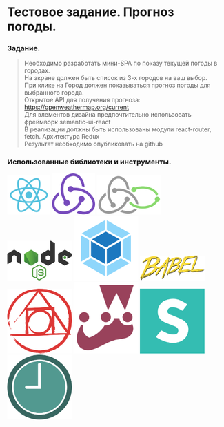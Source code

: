 <h1><a id="Title-app"></a>Тестовое задание. Прогноз погоды.</h1>
<h3><a id="task"></a>Задание.</h3>
<blockquote>
<p>Необходимо разработать мини-SPA по показу текущей погоды в городах.<br>
На экране должен быть список из 3-х городов на ваш выбор.<br>
При клике на Город должен показываться прогноз погоды для выбранного города.<br>
Открытое API для получения прогноза:<br>
<a href="https://openweathermap.org/current">https://openweathermap.org/current</a><br>
Для элементов дизайна предпочтительно использовать фреймворк semantic-ui-react<br>
В реализации должны быть использованы модули react-router, fetch. Архитектура Redux<br>
Результат необходимо опубликовать на github</p>
</blockquote>
<h3><a id="instruments"></a>Использованные библиотеки и инструменты.</h3>
<p>
<a href="https://reactjs.org/"><img src="icons/react.svg" alt="React" title="React"width="100"></a> 
<a href="https://redux.js.org/"><img src="icons/redux.svg" alt="Redux" title="Redux" width="100"></a> 
<a href="https://redux-saga.js.org/"><img src="icons/redux-saga.svg" alt="Redux-saga" title="Redux-Saga" width="150"></a>
<a href="https://nodejs.org/"><img src="icons/nodejs-1.svg" alt="NodeJs" title="NodeJs" width="150"></a>
<a href="https://webpack.js.org/"><img src="icons/webpack-icon.svg" alt="Webpack" title="Webpack" width="150"></a>
<a href="https://babeljs.io/"><img src="icons/babel-10.svg" alt="Babel" title="Babel" width="150"></a>
<a href="https://postcss.org/"><img src="icons/postcss.svg" alt="Postcss" title="Postcss" width="150"></a>
<a href="https://jestjs.io/"><img src="icons/jest-0.svg" alt="Jest" title="Jest" width="150"></a>
<a href="https://react.semantic-ui.com/"><img src="icons/semantic-ui.svg" alt="Semantic-ui" title="Semantic-ui" width="150"></a>
<a href="https://momentjs.com/"><img src="icons/momentjs.svg" alt="momentjs" title="Momentjs" width="150"></a>
</p>